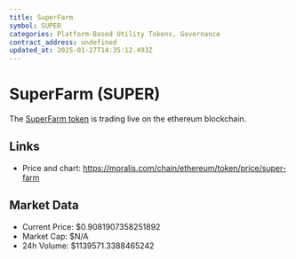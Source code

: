 ```yaml
---
title: SuperFarm
symbol: SUPER
categories: Platform-Based Utility Tokens, Governance
contract_address: undefined
updated_at: 2025-01-27T14:35:12.493Z
---
```


# SuperFarm (SUPER)
The [SuperFarm token](https://moralis.com/chain/ethereum/token/price/super-farm) is trading live on the ethereum blockchain.

## Links
- Price and chart: https://moralis.com/chain/ethereum/token/price/super-farm

## Market Data
- Current Price: $0.9081907358251892
- Market Cap: $N/A
- 24h Volume: $1139571.3388465242
